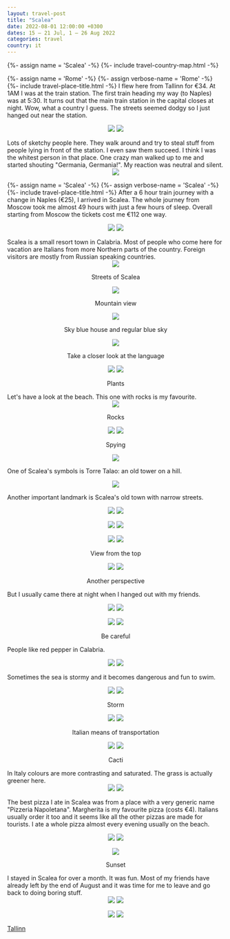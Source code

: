 ```yaml
---
layout: travel-post
title: "Scalea"
date: 2022-08-01 12:00:00 +0300
dates: 15 – 21 Jul, 1 – 26 Aug 2022
categories: travel
country: it
---
```


{%- assign name = 'Scalea' -%}
{%- include travel-country-map.html -%}

{%- assign name = 'Rome' -%}
{%- assign verbose-name = 'Rome' -%}
{%- include travel-place-title.html -%}
I flew here from Tallinn for €34. At 1AM I was at the train station. The first train heading my way (to Naples) was at 5:30. It turns out that the main train station in the capital closes at night. Wow, what a country I guess. The streets seemed dodgy so I just hanged out near the station.
<center>
    <div class="side-by-side">
        <img src="{{site.baseurl}}/assets/img/scalea/1.jpg" />
        <img src="{{site.baseurl}}/assets/img/scalea/2.jpg" />
    </div>
    <p class="image-label"></p>
</center>
Lots of sketchy people here. They walk around and try to steal stuff from people lying in front of the station. I even saw them succeed. I think I was the whitest person in that place. One crazy man walked up to me and started shouting "Germania, Germania!". My reaction was neutral and silent.
<center>
    <img src="{{site.baseurl}}/assets/img/scalea/3.jpg" />
    <p class="image-label"></p>
</center>

{%- assign name = 'Scalea' -%}
{%- assign verbose-name = 'Scalea' -%}
{%- include travel-place-title.html -%}
After a 6 hour train journey with a change in Naples (€25), I arrived in Scalea. The whole journey from Moscow took me almost 49 hours with just a few hours of sleep. Overall starting from Moscow the tickets cost me €112 one way.
<center>
    <div class="side-by-side">
        <img src="{{site.baseurl}}/assets/img/scalea/4.jpg" />
        <img src="{{site.baseurl}}/assets/img/scalea/5.jpg" />
    </div>
    <p class="image-label"></p>
</center>
Scalea is a small resort town in Calabria. Most of people who come here for vacation are Italians from more Northern parts of the country. Foreign visitors are mostly from Russian speaking countries.
<center>
    <div class="side-by-side">
    <div>
        <img src="{{site.baseurl}}/assets/img/scalea/7.jpg" />
        <p class="image-label">Streets of Scalea</p>
    </div>
    <div>
        <img src="{{site.baseurl}}/assets/img/scalea/6.jpg" />
        <p class="image-label">Mountain view</p>
    </div>
    </div>
</center>
<center>
    <div class="side-by-side">
    <div>
        <img src="{{site.baseurl}}/assets/img/scalea/8.jpg" />
        <p class="image-label">Sky blue house and regular blue sky</p>
    </div>
    <div>
        <img src="{{site.baseurl}}/assets/img/scalea/9.jpg" />
        <p class="image-label">Take a closer look at the language</p>
    </div>
    </div>
</center>
<center>
    <div class="side-by-side">
        <img src="{{site.baseurl}}/assets/img/scalea/10.jpg" />
        <img src="{{site.baseurl}}/assets/img/scalea/11.jpg" />
    </div>
    <p class="image-label">Plants</p>
</center>
Let's have a look at the beach. This one with rocks is my favourite.
<center>
    <img src="{{site.baseurl}}/assets/img/scalea/13.jpg" />
    <p class="image-label">Rocks</p>
</center>
<center>
    <div class="side-by-side">
        <img src="{{site.baseurl}}/assets/img/scalea/14.jpg" />
        <img src="{{site.baseurl}}/assets/img/scalea/15.jpg" />
    </div>
    <p class="image-label">Spying</p>
</center>

<center>
    <img src="{{site.baseurl}}/assets/img/scalea/12.jpg" />
    <p class="image-label"></p>
</center>

One of Scalea's symbols is Torre Talao: an old tower on a hill.

<center>
    <img src="{{site.baseurl}}/assets/img/scalea/16.jpg" />
    <p class="image-label"></p>
</center>

Another important landmark is Scalea's old town with narrow streets.
<center>
    <div class="side-by-side">
        <img src="{{site.baseurl}}/assets/img/scalea/17.jpg" />
        <img src="{{site.baseurl}}/assets/img/scalea/18.jpg" />
    </div>
    <p class="image-label"></p>
</center>
<center>
    <div class="side-by-side">
        <img src="{{site.baseurl}}/assets/img/scalea/19.jpg" />
        <img src="{{site.baseurl}}/assets/img/scalea/20.jpg" />
    </div>
    <p class="image-label"></p>
</center>
<center>
    <div class="side-by-side">
        <img src="{{site.baseurl}}/assets/img/scalea/23.jpg" />
        <img src="{{site.baseurl}}/assets/img/scalea/24.jpg" />
    </div>
    <p class="image-label">View from the top</p>
</center>

<center>
    <div class="side-by-side">
        <img src="{{site.baseurl}}/assets/img/scalea/21.jpg" />
        <img src="{{site.baseurl}}/assets/img/scalea/22.jpg" />
    </div>
    <p class="image-label">Another perspective</p>
</center>

But I usually came there at night when I hanged out with my friends.
<center>
    <div class="side-by-side">
        <img src="{{site.baseurl}}/assets/img/scalea/25.jpg" />
        <img src="{{site.baseurl}}/assets/img/scalea/26.jpg" />
    </div>
    <p class="image-label"></p>
</center>
<center>
    <div class="side-by-side">
        <img src="{{site.baseurl}}/assets/img/scalea/27.jpg" />
        <img src="{{site.baseurl}}/assets/img/scalea/28.jpg" />
    </div>
    <p class="image-label">Be careful</p>
</center>

People like red pepper in Calabria.
<center>
    <div class="side-by-side">
        <img src="{{site.baseurl}}/assets/img/scalea/30.jpg" />
        <img src="{{site.baseurl}}/assets/img/scalea/29.jpg" />
    </div>
    <p class="image-label"></p>
</center>

Sometimes the sea is stormy and it becomes dangerous and fun to swim.
<center>
    <div class="side-by-side">
        <img src="{{site.baseurl}}/assets/img/scalea/31.jpg" />
        <img src="{{site.baseurl}}/assets/img/scalea/32.jpg" />
    </div>
    <p class="image-label">Storm</p>
</center>

<center>
    <div class="side-by-side">
        <img src="{{site.baseurl}}/assets/img/scalea/39.jpg" />
        <img src="{{site.baseurl}}/assets/img/scalea/40.jpg" />
    </div>
    <p class="image-label">Italian means of transportation</p>
</center>

<center>
    <div class="side-by-side">
        <img src="{{site.baseurl}}/assets/img/scalea/33.jpg" />
        <img src="{{site.baseurl}}/assets/img/scalea/34.jpg" />
    </div>
    <p class="image-label">Cacti</p>
</center>
In Italy colours are more contrasting and saturated. The grass is actually greener here.
<center>
    <div class="side-by-side">
        <img src="{{site.baseurl}}/assets/img/scalea/35.jpg" />
        <img src="{{site.baseurl}}/assets/img/scalea/36.jpg" />
    </div>
    <p class="image-label"></p>
</center>

The best pizza I ate in Scalea was from a place with a very generic name "Pizzeria Napoletana". Margherita is my favourite pizza (costs €4). Italians usually order it too and it seems like all the other pizzas are made for tourists. I ate a whole pizza almost every evening usually on the beach.
<center>
    <div class="side-by-side">
        <img src="{{site.baseurl}}/assets/img/scalea/37.jpg" />
        <img src="{{site.baseurl}}/assets/img/scalea/38.jpg" />
    </div>
    <p class="image-label"></p>
</center>

<center>
    <img src="{{site.baseurl}}/assets/img/scalea/41.jpg" />
    <p class="image-label">Sunset</p>
</center>
I stayed in Scalea for over a month. It was fun. Most of my friends have already left by the end of August and it was time for me to leave and go back to doing boring stuff.
<center>
    <div class="side-by-side">
        <img src="{{site.baseurl}}/assets/img/scalea/44.jpg" />
        <img src="{{site.baseurl}}/assets/img/scalea/45.jpg" />
    </div>
    <p class="image-label"></p>
</center>

<center>
    <div class="side-by-side">
        <img src="{{site.baseurl}}/assets/img/scalea/42.jpg" />
        <img src="{{site.baseurl}}/assets/img/scalea/43.jpg" />
    </div>
    <p class="image-label"></p>
</center>

<a class="prev" href="/travel/2022/tallinn">
Tallinn
</a>